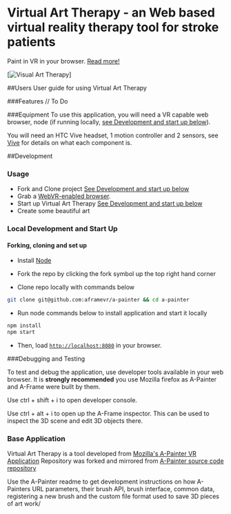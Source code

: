 # Virtual Art Therapy - an Web based virtual reality therapy tool for stroke patients 

Paint in VR in your browser. [Read more!](https://blog.mozvr.com/a-painter/)

[![Visual Art Therapy](https://github.com/emipeanz/VR-Art-Therapy-700/blob/feature/documentation/assets/images/logo-new.png)]

##Users
User guide for using Virtual Art Therapy

###Features
// To Do

###Equipment
To use this application, you will need a VR capable web browser, node (if running locally, [see Development and start 
up below](https://github.com/emipeanz/VR-Art-Therapy-700#local-development-and-start-up)).

You will need an HTC Vive headset, 1 motion controller and 2 sensors, see [Vive](https://www.vive.com/nz/) 
for details on what each component is.

##Development

### Usage

- Fork and Clone project [See Development and start up below](https://github.com/emipeanz/VR-Art-Therapy-700#local-development-and-start-up)
- Grab a [WebVR-enabled browser](https://webvr.rocks/).
- Start up Virtual Art Therapy [See Development and start up below](https://github.com/emipeanz/VR-Art-Therapy-700#local-development-and-start-up)
- Create some beautiful art

### Local Development and Start Up

#### Forking, cloning and set up
- Install [Node](https://nodejs.org/en/)

- Fork the repo by clicking the fork symbol up the top right hand corner
- Clone repo locally with commands below
```bash
git clone git@github.com:aframevr/a-painter && cd a-painter
```
- Run node commands below to install application and start it locally
```bash
npm install
npm start
```

- Then, load [`http://localhost:8080`](http://localhost:8080) in your browser.

###Debugging and Testing

To test and debug the application, use developer tools available in your web browser. It is **strongly recommended**
you use Mozilla firefox as A-Painter and A-Frame were built by them.

Use ctrl + shift + i to open developer console.

Use ctrl + alt + i to open up the A-Frame inspector. This can be used to inspect the 3D scene and edit 3D objects there.

### Base Application
Virtual Art Therapy is a tool developed from [Mozilla's A-Painter VR Application](https://aframe.io/a-painter/)
Repository was forked and mirrored from [A-Painter source code repository](https://github.com/aframevr/a-painter)

Use the A-Painter readme to get development instructions on how A-Painters URL parameters, their brush API, brush 
interface, common data, registering a new brush and the custom file format used to save 3D pieces of art work/
